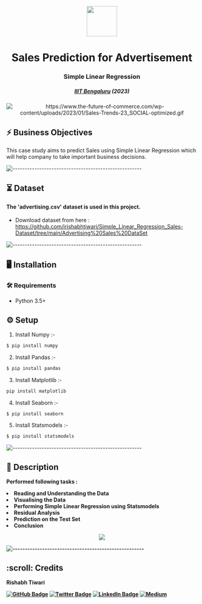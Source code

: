 <p align="center"> 
  <img src="https://png.pngtree.com/png-vector/20220527/ourmid/pngtree-finance-graph-grow-icon-png-image_4751329.png" width="80px" height="80px">
</p>
<h1 align="center"> Sales Prediction for Advertisement </h1>
<h3 align="center">  Simple Linear Regression  </h3>
<h5 align="center">  <a href="https://www.concordia.ca/">IIIT Bengaluru</a> (2023) </h5>
<p align="center"> 
   <img src="https://www.the-future-of-commerce.com/wp-content/uploads/2023/01/Sales-Trends-23_SOCIAL-optimized.gif" alt="https://www.the-future-of-commerce.com/wp-content/uploads/2023/01/Sales-Trends-23_SOCIAL-optimized.gif">
   <h2> ⚡️ Business Objectives</h2>
   </b>This case study aims to predict Sales using Simple Linear Regression which will help company to take important business decisions. </b>
   
   ![-----------------------------------------------------](https://raw.githubusercontent.com/andreasbm/readme/master/assets/lines/rainbow.png)
   
   ## ⏳ Dataset
   
   <h4>The 'advertising.csv' dataset is used in this project. </h4> 
   
  - Download dataset from here :  https://github.com/irishabhtiwari/Simple_Linear_Regression_Sales-Dataset/tree/main/Advertising%20Sales%20DataSet
  
  
  ![-----------------------------------------------------](https://raw.githubusercontent.com/andreasbm/readme/master/assets/lines/rainbow.png)
  
  ## :desktop_computer:	Installation
  
  ### :hammer_and_wrench: Requirements
  
  * Python 3.5+
  
  ## :gear: Setup
  1. Install Numpy :-
  ```bash
  $ pip install numpy
  ```
  2. Install Pandas :-
  ```bash
  $ pip install pandas
  ```
  3. Install Matplotlib :-
  ```bash
  pip install matplotlib
  ```
  4. Install Seaborn :-
  ```bash
  $ pip install seaborn
  ```
  5. Install Statsmodels :-
   ```bash
   $ pip install statsmodels
  ```
  
  ![-----------------------------------------------------](https://raw.githubusercontent.com/andreasbm/readme/master/assets/lines/rainbow.png)
  
  
 ## 📝 Description
 
 <b> Performed following tasks : </b> 
<li><b> Reading and Understanding the Data </b> 
<li><b> Visualising the Data
<li><b> Performing Simple Linear Regression using Statsmodels </b> 
<li><b> Residual Analysis </b> 
<li><b> Prediction on the Test Set </b> 
<li><b> Conclusion </b> 
  

  
  <p align="center"> 
     <img src="https://gifdb.com/images/high/more-feature-more-sales-dey28yf8hvp0bo39.webp">
   
   
![-----------------------------------------------------](https://raw.githubusercontent.com/andreasbm/readme/master/assets/lines/rainbow.png)
 
   
 <!-- CREDITS -->
  <h2 id="credits"> :scroll: Credits</h2>
  
  Rishabh Tiwari
  
  [![GitHub Badge](https://img.shields.io/badge/GitHub-100000?style=for-the-badge&logo=github&logoColor=white)](https://github.com/irishabhtiwari)
  [![Twitter Badge](https://img.shields.io/badge/Twitter-1DA1F2?style=for-the-badge&logo=twitter&logoColor=white)](https://twitter.com/irishabhtiwari)
  [![LinkedIn Badge](https://img.shields.io/badge/LinkedIn-0077B5?style=for-the-badge&logo=linkedin&logoColor=white)](https://www.linkedin.com/in/smsrishabh)
  [![Medium](https://img.shields.io/badge/Medium-12100E?style=for-the-badge&logo=medium&logoColor=white)](https://medium.com/@smsrishabh)
  
  
  
  
  

